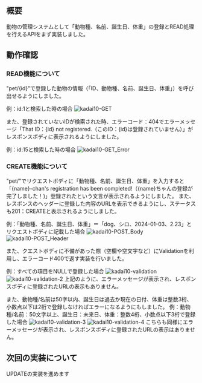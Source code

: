 ## 概要
動物の管理システムとして「動物種、名前、誕生日、体重」の登録とREAD処理を行えるAPIをまず実装しました。

## 動作確認
### READ機能について
"pet/{id}"で登録した動物の情報（「ID、動物種、名前、誕生日、体重」）を呼び出せるようにしました。

例：id:1と検索した時の場合
![kadai10-GET](https://github.com/user-attachments/assets/c41d509f-5ce6-4cc5-9709-260153c90946)


また、登録されていないIDが検索された時、エラーコード：404でエラーメッセージ「That ID：{id} not registered.（このID：{id}は登録されていません）」がレスポンスボディに表示されるようにしました。

例：id:15と検索した時の場合
![kadai10-GET_Error](https://github.com/user-attachments/assets/f6cc0fed-2b2a-466e-84cb-5b6b6aed6612)


### CREATE機能について
"pet/"でリクエストボディに「動物種、名前、誕生日、体重」を入力すると「{name}-chan's registration has been completed!（{name}ちゃんの登録が完了しました！)」登録されたという文言が表示されるようにしました。
また、レスポンスのヘッダーに登録した内容のURLを表示できるようにし、ステータスも201：CREATEと表示されるようにしました。

例：「動物種、名前、誕生日、体重」＝「dog、シロ、2024-01-03、2.23」とリクエストボディに記載した場合
![kadai10-POST_Body](https://github.com/user-attachments/assets/98ca3634-a702-47aa-9347-80b8a3082e52)
![kadai10-POST_Header](https://github.com/user-attachments/assets/d1569b64-d727-4435-9faf-04877a08e312)

また、クエストボディに不備があった際（空欄や空文字など）にValidationを利用し、エラーコード400で返す実装を行いました。

例：すべての項目をNULLで登録した場合
![kadai10-validation](https://github.com/user-attachments/assets/930c0b15-6b8e-4836-9179-f543c77c8506)
![kadai10-validation-2](https://github.com/user-attachments/assets/a47a49cf-c06e-4135-b498-3b9fb7f11276)
上記のように、エラーメッセージが表示され、レスポンスボディに登録されたURLの表示もありません。

また、動物種/名前は50字以内、誕生日は過去か現在の日付、体重は整数3桁、小数点以下は2桁で登録しなければエラーになるようにもしました。
例：動物種/名前：50文字以上、誕生日：未来日、体重：整数4桁、小数点以下3桁で登録した場合
![kadai10-validation-3](https://github.com/user-attachments/assets/2cc0aab9-8142-4314-b083-7aa146028bb1)
![kadai10-validation-4](https://github.com/user-attachments/assets/de708f0f-ab46-41ad-a91d-71cf00577f39)
こちらも同様にエラーメッセージが表示され、レスポンスボディに登録されたURLの表示はありません。

## 次回の実装について
UPDATEの実装を進めます
